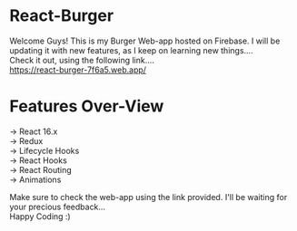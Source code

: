 # React-Burger
Welcome Guys! This is my Burger Web-app hosted on Firebase. I will be updating it with new features, as I keep on learning new things....  
Check it out, using the following link....  
https://react-burger-7f6a5.web.app/ 
  

# Features Over-View
-> React 16.x  
-> Redux  
-> Lifecycle Hooks  
-> React Hooks  
-> React Routing  
-> Animations  

Make sure to check the web-app using the link provided. I'll be waiting for your precious feedback...  
Happy Coding :)
